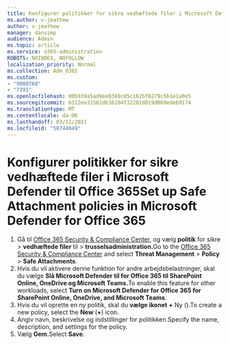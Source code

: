 ```yaml
---
title: Konfigurer politikker for sikre vedhæftede filer i Microsoft Defender til Office 365
ms.author: v-jmathew
author: v-jmathew
manager: dansimp
audience: Admin
ms.topic: article
ms.service: o365-administration
ROBOTS: NOINDEX, NOFOLLOW
localization_priority: Normal
ms.collection: Adm_O365
ms.custom:
- "9000760"
- "7391"
ms.openlocfilehash: 00b939a5ad9ee0349c85c162bf8279c5b1e1a0e5
ms.sourcegitcommit: 6312ee31561db36104f32282d019d069ede69174
ms.translationtype: MT
ms.contentlocale: da-DK
ms.lasthandoff: 03/11/2021
ms.locfileid: "50744049"
---
```

# <a name="set-up-safe-attachment-policies-in-microsoft-defender-for-office-365"></a><span data-ttu-id="e1c10-102">Konfigurer politikker for sikre vedhæftede filer i Microsoft Defender til Office 365</span><span class="sxs-lookup"><span data-stu-id="e1c10-102">Set up Safe Attachment policies in Microsoft Defender for Office 365</span></span>

1. <span data-ttu-id="e1c10-103">Gå til [Office 365 Security & Compliance Center,](https://go.microsoft.com/fwlink/p/?linkid=2077143) og vælg **politik** for sikre  >  **vedhæftede filer** til  >  **trusselsadministration.**</span><span class="sxs-lookup"><span data-stu-id="e1c10-103">Go to the [Office 365 Security & Compliance Center](https://go.microsoft.com/fwlink/p/?linkid=2077143) and select **Threat Management** > **Policy** > **Safe Attachments**.</span></span>
2. <span data-ttu-id="e1c10-104">Hvis du vil aktivere denne funktion for andre arbejdsbelastninger, skal du vælge **Slå Microsoft Defender til for Office 365 til SharePoint Online, OneDrive og Microsoft Teams.**</span><span class="sxs-lookup"><span data-stu-id="e1c10-104">To enable this feature for other workloads, select **Turn on Microsoft Defender for Office 365 for SharePoint Online, OneDrive, and Microsoft Teams**.</span></span>
3. <span data-ttu-id="e1c10-105">Hvis du vil oprette en ny politik, skal du **vælge ikonet** **+** Ny ().</span><span class="sxs-lookup"><span data-stu-id="e1c10-105">To create a new policy, select the **New** (**+**) icon.</span></span>
4. <span data-ttu-id="e1c10-106">Angiv navn, beskrivelse og indstillinger for politikken.</span><span class="sxs-lookup"><span data-stu-id="e1c10-106">Specify the name, description, and settings for the policy.</span></span>
5. <span data-ttu-id="e1c10-107">Vælg **Gem.**</span><span class="sxs-lookup"><span data-stu-id="e1c10-107">Select **Save**.</span></span>
